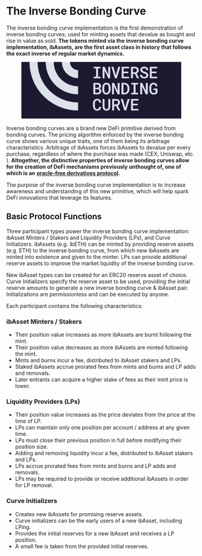 # The Inverse Bonding Curve

The inverse bonding curve implementation is the first demonstration of inverse bonding curves; used for minting assets that devalue as bought and rise in value as sold. **The tokens minted via the inverse bonding curve implementation, ibAssets, are the first asset class in history that follows the exact inverse of regular market dynamics.**&#x20;

<figure><img src=".gitbook/assets/Logo_Worded_Blue.png" alt=""><figcaption></figcaption></figure>

Inverse bonding curves are a brand new DeFi primitive derived from bonding curves. The pricing algorithm enforced by the inverse bonding curve shows various unique traits, one of them being its arbitrage characteristics. Arbitrage of ibAssets forces ibAssets to devalue per every purchase, regardless of where the purchase was made (CEX, Uniswap, etc. ). **Altogether, the distinctive properties of inverse bonding curves allow for the creation of DeFi mechanisms previously unthought of, one of which is an** [**oracle-free derivatives protocol**](https://docs-staging.exponents.fi/)**.**&#x20;

The purpose of the inverse bonding curve implementation is to increase awareness and understanding of this new primitive, which will help spark DeFi innovations that leverage its features.&#x20;



## Basic Protocol Functions

Three participant types power the inverse bonding curve implementation: ibAsset Minters / Stakers and Liquidity Providers (LPs), and Curve Initializers. ibAssets (e.g. ibETH) can be minted by providing reserve assets (e.g. ETH) to the inverse bonding curve, from which new ibAssets are minted into existence and given to the minter. LPs can provide additional reserve assets to improve the market liquidity of the inverse bonding curve.&#x20;

New ibAsset types can be created for an ERC20 reserve asset of choice. Curve Initializers specify the reserve asset to be used, providing the initial reserve amounts to generate a new inverse bonding curve & ibAsset pair. Initializations are permissionless and can be executed by anyone.&#x20;



Each participant contains the following characteristics:&#x20;

### ibAsset Minters / Stakers

* Their position value increases as more ibAssets are burnt following the mint.&#x20;
* Their position value decreases as more ibAssets are minted following the mint.&#x20;
* Mints and burns incur a fee, distributed to ibAsset stakers and LPs.&#x20;
* Staked ibAssets accrue prorated fees from mints and burns and LP adds and removals.&#x20;
* Later entrants can acquire a higher stake of fees as their mint price is lower.&#x20;



### Liquidity Providers (LPs)

* Their position value increases as the price deviates from the price at the time of LP.&#x20;
* LPs can maintain only one position per account / address at any given time.&#x20;
* LPs must close their previous position in full before modifying their position size.&#x20;
* Adding and removing liquidity incur a fee, distributed to ibAsset stakers and LPs.&#x20;
* LPs accrue prorated fees from mints and burns and LP adds and removals.&#x20;
* LPs may be required to provide or receive additional ibAssets in order for LP removal.&#x20;



### Curve Initializers

* Creates new ibAssets for promising reserve assets.&#x20;
* Curve initializers can be the early users of a new ibAsset, including LPing.&#x20;
* Provides the initial reserves for a new ibAsset and receives a LP position.&#x20;
* A small fee is taken from the provided initial reserves.&#x20;
